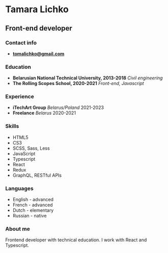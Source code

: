 # Tamara Lichko
## Front-end developer

### Contact info

  - **tomalichko@gmail.com**
  
### Education

  - **Belarusian National Technical University, 2013-2018**
  *Civil engineering*
  - **The Rolling Scopes School, 2020-2021**
  *Front-end, Javascript*

### Experience

- **iTechArt Group** *Belarus/Poland* 2021-2023
- **Freelance** *Belarus* 2020-2021

### Skills

* HTML5
* CS3
* SCSS, Sass, Less
* JavaScript
* Typescript
* React
* Redux
* GraphQL, RESTful APIs


### Languages

* English - advanced 
* French - advanced
* Dutch - elementary
* Russian - native

### About me

Frontend developer with technical education. I work with React and Typescript.
